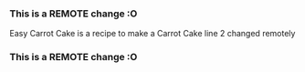 ### This is a REMOTE change :O
Easy Carrot Cake is a recipe to make a Carrot Cake
line 2 changed remotely
### This is a REMOTE change :O
